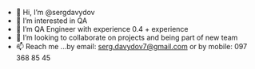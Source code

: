 - 👋 Hi, I’m @sergdavydov
- 👀 I’m interested in QA
- 🌱 I’m  QA Engineer with experience 0.4 + experience
- 💞️ I’m looking to collaborate on projects and being part of new team
- 📫 Reach me ...by email: serg.davydov7@gmail.com or by mobile: 097 368 85 45

<!---
sergdavydov/sergdavydov is a ✨ special ✨ repository because its `README.md` (this file) appears on your GitHub profile.
You can click the Preview link to take a look at your changes.
--->
